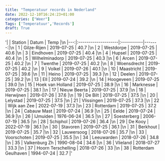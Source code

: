 ```yaml
---
title: "Temperatuur records in Nederland"
date: 2022-12-10T16:24:23+01:00
categories: ["Weer"]
Tags: ['Temperatuur','Records']
draft: True
---
```


'|    | Station             | Datum      |   Temp |\n
|---:|:--------------------|:-----------|-------:|\n
|  1 | Gilze-Rijen         | 2019-07-25 |   40.7 |\n
|  2 | Westdorpe           | 2019-07-25 |   40.6 |\n
|  3 | Eindhoven           | 2019-07-25 |   40.4 |\n
|  4 | Hupsel              | 2019-07-25 |   40.4 |\n
|  5 | Wilhelminadorp      | 2019-07-25 |   40.3 |\n
|  6 | Arcen               | 2019-07-25 |   40.2 |\n
|  7 | Twenthe             | 2019-07-25 |   40.2 |\n
|  8 | Woensdrecht         | 2019-07-25 |   40.2 |\n
|  9 | Volkel              | 2019-07-26 |   40.1 |\n
| 10 | Maastricht          | 2019-07-25 |   39.6 |\n
| 11 | Heino               | 2019-07-25 |   39.3 |\n
| 12 | Deelen              | 2019-07-25 |   39.2 |\n
| 13 | Ell                 | 2019-07-24 |   39.2 |\n
| 14 | Hoogeveen           | 2019-07-25 |   39.0 |\n
| 15 | Hoek van Holland    | 2019-07-25 |   38.9 |\n
| 16 | Marknesse           | 2019-07-25 |   38.1 |\n
| 17 | Nieuw Beerta        | 2019-07-25 |   37.9 |\n
| 18 | Herwijnen           | 2019-07-26 |   37.6 |\n
| 19 | De Bilt             | 2019-07-25 |   37.5 |\n
| 20 | Lelystad            | 2019-07-25 |   37.5 |\n
| 21 | Vlissingen          | 2019-07-25 |   37.3 |\n
| 22 | Wijk aan Zee        | 2022-07-19 |   37.3 |\n
| 23 | Rotterdam           | 2019-07-25 |   37.2 |\n
| 24 | Cabauw Mast         | 2019-07-24 |   36.9 |\n
| 25 | Eelde               | 2019-07-24 |   36.9 |\n
| 26 | IJmuiden            | 1976-06-24 |   36.5 |\n
| 27 | Soesterberg         | 2006-07-19 |   36.5 |\n
| 28 | Schiphol            | 2019-07-26 |   36.4 |\n
| 29 | De Kooy             | 2022-07-19 |   36.1 |\n
| 30 | Stavoren            | 2019-07-25 |   36.1 |\n
| 31 | Berkhout            | 2019-07-25 |   35.7 |\n
| 32 | Lauwersoog          | 2018-07-26 |   35.7 |\n
| 33 | Voorschoten         | 2019-07-25 |   35.5 |\n
| 34 | Leeuwarden          | 2018-07-26 |   34.8 |\n
| 35 | Valkenburg Zh       | 1990-08-04 |   34.6 |\n
| 36 | Vlieland            | 2018-07-27 |   33.3 |\n
| 37 | Hoorn Terschelling  | 2018-07-26 |   33   |\n
| 38 | Rotterdam Geulhaven | 1994-07-24 |   32.7 |'